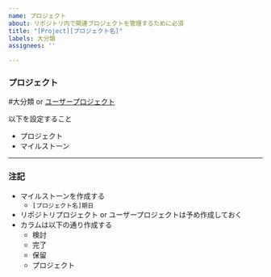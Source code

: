 ```yaml
---
name: プロジェクト
about: リポジトリ内で関連プロジェクトを管理するために必須
title: "[Project][プロジェクト名]"
labels: 大分類
assignees: ''

---
```


### プロジェクト
#大分類 or [ユーザープロジェクト](https://github.com/shimajima-eiji?tab=projects&type=beta)

以下を設定すること

- プロジェクト
- マイルストーン

---

### 注記
- マイルストーンを作成する
  - `[プロジェクト名]期日`
- リポジトリプロジェクト or ユーザープロジェクトは予め作成しておく
- カラムは以下の通り作成する
  - 検討
  - 完了
  - 保留
  - プロジェクト
